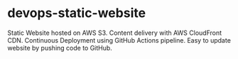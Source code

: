 # devops-static-website
Static Website hosted on AWS S3.
Content delivery with AWS CloudFront CDN. 
Continuous Deployment using GitHub Actions pipeline.
Easy to update website by pushing code to GitHub.
